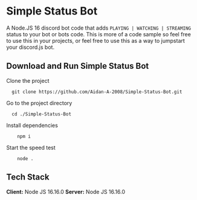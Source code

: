 
# Simple Status Bot

A Node.JS 16 discord bot code that adds `PLAYING | WATCHING | STREAMING` status to your bot or bots code. This is more of a code sample so feel free to use this in your projects, or feel free to use this as a way to jumpstart your discord.js bot.




## Download and Run Simple Status Bot

Clone the project

```shell
  git clone https://github.com/Aidan-A-2008/Simple-Status-Bot.git
```

Go to the project directory

```shell
  cd ./Simple-Status-Bot
```

Install dependencies

```shell
    npm i
```

Start the speed test

```shell
    node .
```


## Tech Stack

**Client:** Node JS 16.16.0
**Server:** Node JS 16.16.0



